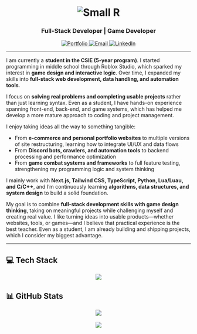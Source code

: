 <div align="center">
  <h1>
    <img src="https://readme-typing-svg.demolab.com?font=Fira+Code&weight=600&size=35&pause=1000&color=6366F1&center=true&vCenter=true&random=false&width=500&lines=Small+R" alt="Small R" />
  </h1>
  <h3>Full-Stack Developer | Game Developer</h3>
  
  <p>
    <a href="https://alaner652.com">
      <img src="https://img.shields.io/badge/Portfolio-000000?style=for-the-badge&logo=vercel&logoColor=white" alt="Portfolio" />
    </a>
    <a href="mailto:hhgg12661@gmail.com">
      <img src="https://img.shields.io/badge/Email-D14836?style=for-the-badge&logo=gmail&logoColor=white" alt="Email" />
    </a>
    <a href="https://www.linkedin.com/in/alaner652">
      <img src="https://img.shields.io/badge/LinkedIn-0077B5?style=for-the-badge&logo=linkedin&logoColor=white" alt="LinkedIn" />
    </a>
  </p>
</div>

---

I am currently a **student in the CSIE (5-year program)**. I started programming in middle school through Roblox Studio, which sparked my interest in **game design and interactive logic**. Over time, I expanded my skills into **full-stack web development, data handling, and automation tools**.  

I focus on **solving real problems and completing usable projects** rather than just learning syntax. Even as a student, I have hands-on experience spanning front-end, back-end, and game systems, which has helped me develop a more mature approach to coding and project management.  

I enjoy taking ideas all the way to something tangible:  
- From **e-commerce and personal portfolio websites** to multiple versions of site restructuring, learning how to integrate UI/UX and data flows  
- From **Discord bots, crawlers, and automation tools** to backend processing and performance optimization  
- From **game combat systems and frameworks** to full feature testing, strengthening my programming logic and system thinking  

I mainly work with **Next.js, Tailwind CSS, TypeScript, Python, Lua/Luau, and C/C++**, and I’m continuously learning **algorithms, data structures, and system design** to build a solid foundation.  

My goal is to combine **full-stack development skills with game design thinking**, taking on meaningful projects while challenging myself and creating real value. I like turning ideas into usable products—whether websites, tools, or games—and I believe that practical experience is the best teacher. Even as a student, I am already building and shipping projects, which I consider my biggest advantage.  

---

## 💻 Tech Stack

<div align="center">
  <img src="https://skillicons.dev/icons?i=nextjs,tailwind,ts,nodejs,lua,python,cpp,mongodb,appwrite,supabase,git&perline=15" />
</div>

## 📊 GitHub Stats

<div align="center">
  <img src="https://github-readme-stats.vercel.app/api?username=alaner652&show_icons=true&theme=tokyonight&hide_border=true&count_private=true&hide=issues&card_width=495" />
  
  <br/>
  <br/>
  
  <img src="https://github-readme-stats.vercel.app/api/top-langs/?username=alaner652&layout=compact&theme=tokyonight&hide_border=true&langs_count=6" />
</div>
